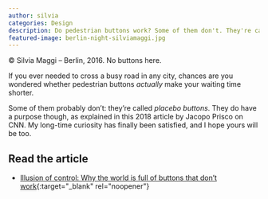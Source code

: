 ```yaml
---
author: silvia
categories: Design
description: Do pedestrian buttons work? Some of them don't. They're called placebo buttons. Read about their purpose.
featured-image: berlin-night-silviamaggi.jpg
---
```

© Silvia Maggi – Berlin, 2016. No buttons here.

If you ever needed to cross a busy road in any city, chances are you wondered whether pedestrian buttons _actually_ make your waiting time shorter.

Some of them probably don’t: they’re called _placebo buttons_. They do have a purpose though, as explained in this 2018 article by Jacopo Prisco on CNN. My long-time curiosity has finally been satisfied, and I hope yours will be too.

## Read the article

* [Illusion of control: Why the world is full of buttons that don’t work](https://edition.cnn.com/style/article/placebo-buttons-design/index.html){:target="_blank" rel="noopener"}

